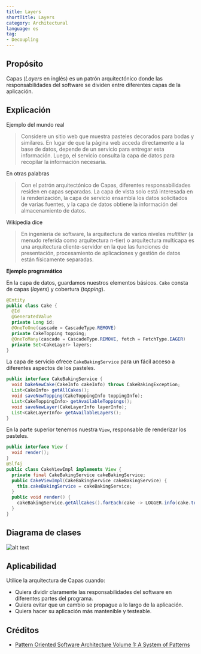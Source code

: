 ```yaml
---
title: Layers
shortTitle: Layers
category: Architectural
language: es
tag:
- Decoupling
---
```


## Propósito

Capas (*Layers* en inglés) es un patrón arquitectónico donde las responsabilidades del software se dividen entre diferentes
capas de la aplicación.

## Explicación

Ejemplo del mundo real

> Considere un sitio web que muestra pasteles decorados para bodas y similares. En lugar de que la página web
> acceda directamente a la base de datos, depende de un servicio para entregar esta información. Luego, el
> servicio consulta la capa de datos para recopilar la información necesaria.

En otras palabras

> Con el patrón arquitectónico de Capas, diferentes responsabilidades residen en capas separadas. La capa de vista solo
> está interesada en la renderización, la capa de servicio ensambla los datos solicitados de varias fuentes, y
> la capa de datos obtiene la información del almacenamiento de datos.

Wikipedia dice

> En ingeniería de software, la arquitectura de varios niveles _multitier_ (a menudo referida como arquitectura n-tier) o
> arquitectura multicapa es una arquitectura cliente-servidor en la que las funciones de presentación, procesamiento de aplicaciones
> y gestión de datos están físicamente separadas.

**Ejemplo programático**

En la capa de datos, guardamos nuestros elementos básicos. `Cake` consta de capas (*layers*) y cobertura (*topping*).

```java
@Entity
public class Cake {
  @Id
  @GeneratedValue
  private Long id;
  @OneToOne(cascade = CascadeType.REMOVE)
  private CakeTopping topping;
  @OneToMany(cascade = CascadeType.REMOVE, fetch = FetchType.EAGER)
  private Set<CakeLayer> layers;
}
```

La capa de servicio ofrece `CakeBakingService` para un fácil acceso a diferentes aspectos de los pasteles.

```java
public interface CakeBakingService {
  void bakeNewCake(CakeInfo cakeInfo) throws CakeBakingException;
  List<CakeInfo> getAllCakes();
  void saveNewTopping(CakeToppingInfo toppingInfo);
  List<CakeToppingInfo> getAvailableToppings();
  void saveNewLayer(CakeLayerInfo layerInfo);
  List<CakeLayerInfo> getAvailableLayers();
}
```

En la parte superior tenemos nuestra `View`, responsable de renderizar los pasteles.

```java
public interface View {
  void render();
}
@Slf4j
public class CakeViewImpl implements View {
  private final CakeBakingService cakeBakingService;
  public CakeViewImpl(CakeBakingService cakeBakingService) {
    this.cakeBakingService = cakeBakingService;
  }
  public void render() {
    cakeBakingService.getAllCakes().forEach(cake -> LOGGER.info(cake.toString()));
  }
}
```

## Diagrama de clases

![alt text](./etc/layers.png "Layers")

## Aplicabilidad

Utilice la arquitectura de Capas cuando:

* Quiera dividir claramente las responsabilidades del software en diferentes partes del programa.
* Quiera evitar que un cambio se propague a lo largo de la aplicación.
* Quiera hacer su aplicación más mantenible y testeable.

## Créditos

* [Pattern Oriented Software Architecture Volume 1: A System of Patterns](https://www.amazon.com/gp/product/0471958697/ref=as_li_tl?ie=UTF8&camp=1789&creative=9325&creativeASIN=0471958697&linkCode=as2&tag=javadesignpat-20&linkId=e3f42d7a2a4cc8c619bbc0136b20dadb)
